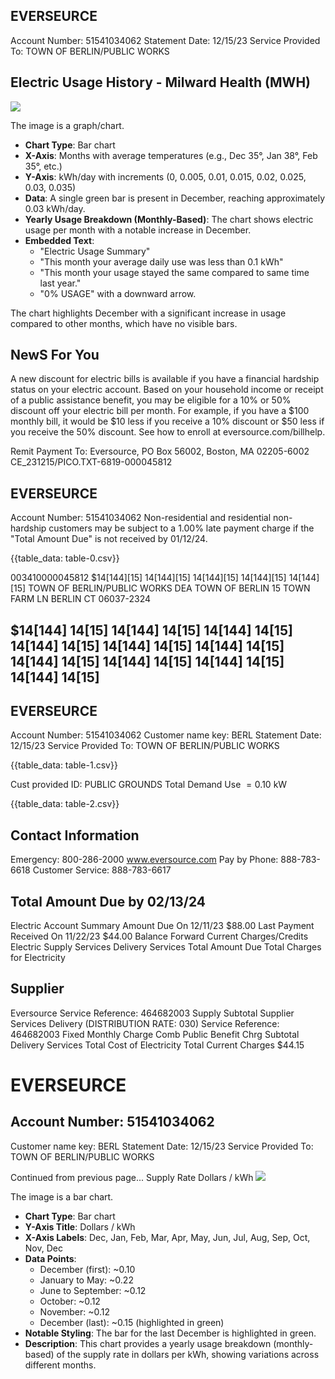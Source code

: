 ## EVERSEURCE

Account Number: 51541034062
Statement Date: 12/15/23
Service Provided To:
TOWN OF BERLIN/PUBLIC WORKS

## Electric Usage History - Milward Health (MWH)

![](images/img-0.jpeg)

The image is a graph/chart.

- **Chart Type**: Bar chart
- **X-Axis**: Months with average temperatures (e.g., Dec 35°, Jan 38°, Feb 35°, etc.)
- **Y-Axis**: kWh/day with increments (0, 0.005, 0.01, 0.015, 0.02, 0.025, 0.03, 0.035)
- **Data**: A single green bar is present in December, reaching approximately 0.03 kWh/day.
- **Yearly Usage Breakdown (Monthly-Based)**: The chart shows electric usage per month with a notable increase in December.
- **Embedded Text**:
  - "Electric Usage Summary"
  - "This month your average daily use was less than 0.1 kWh"
  - "This month your usage stayed the same compared to same time last year."
  - "0% USAGE" with a downward arrow.

The chart highlights December with a significant increase in usage compared to other months, which have no visible bars.

## NewS For You

A new discount for electric bills is available if you have a financial hardship status on your electric account. Based on your household income or receipt of a public assistance benefit, you may be eligible for a 10\% or 50\% discount off your electric bill per month. For example, if you have a $\$ 100$ monthly bill, it would be $\$ 10$ less if you receive a $10 \%$ discount or $\$ 50$ less if you receive the $50 \%$ discount. See how to enroll at eversource.com/billhelp.

Remit Payment To: Eversource, PO Box 56002, Boston, MA 02205-6002
CE_231215/PICO.TXT-6819-000045812

## EVERSEURCE

Account Number: 51541034062
Non-residential and residential non-hardship customers may be subject to a 1.00\% late payment charge if the "Total Amount Due" is not received by $01 / 12 / 24$.

{{table_data: table-0.csv}}

003410000045812
$14[144][15] 14[144][15] 14[144][15] 14[144][15] 14[144][15]
TOWN OF BERLIN/PUBLIC WORKS
DEA TOWN OF BERLIN
15 TOWN FARM LN
BERLIN CT 06037-2324

## $14[144] 14[15] 14[144] 14[15] 14[144] 14[15] 14[144] 14[15] 14[144] 14[15] 14[144] 14[15] 14[144] 14[15] 14[144] 14[15] 14[144] 14[15] 14[144] 14[15]

## EVERSEURCE

Account Number: 51541034062
Customer name key: BERL
Statement Date: 12/15/23
Service Provided To:
TOWN OF BERLIN/PUBLIC WORKS

{{table_data: table-1.csv}}

Cust provided ID: PUBLIC GROUNDS
Total Demand Use $=0.10 \mathrm{~kW}$

{{table_data: table-2.csv}}

## Contact Information

Emergency: 800-286-2000
www.eversource.com
Pay by Phone: 888-783-6618
Customer Service: 888-783-6617

## Total Amount Due by $02 / 13 / 24$

Electric Account Summary
Amount Due On 12/11/23
$\$ 88.00$
Last Payment Received On 11/22/23
$\$ 44.00$
Balance Forward
Current Charges/Credits
Electric Supply Services
Delivery Services
Total Amount Due
Total Charges for Electricity

## Supplier

Eversource
Service Reference: 464682003
Supply
Subtotal Supplier Services
Delivery
(DISTRIBUTION RATE: 030)
Service Reference: 464682003
Fixed Monthly Charge
Comb Public Benefit Chrg
Subtotal Delivery Services
Total Cost of Electricity
Total Current Charges
$\$ 44.15$

# EVERSEURCE 

## Account Number: 51541034062

Customer name key: BERL
Statement Date: $12 / 15 / 23$
Service Provided To:
TOWN OF BERLIN/PUBLIC WORKS

Continued from previous page...
Supply Rate
Dollars / kWh
![](images/img-1.jpeg)

The image is a bar chart.

- **Chart Type**: Bar chart
- **Y-Axis Title**: Dollars / kWh
- **X-Axis Labels**: Dec, Jan, Feb, Mar, Apr, May, Jun, Jul, Aug, Sep, Oct, Nov, Dec
- **Data Points**:
  - December (first): ~0.10
  - January to May: ~0.22
  - June to September: ~0.12
  - October: ~0.12
  - November: ~0.12
  - December (last): ~0.15 (highlighted in green)
- **Notable Styling**: The bar for the last December is highlighted in green.
- **Description**: This chart provides a yearly usage breakdown (monthly-based) of the supply rate in dollars per kWh, showing variations across different months.
